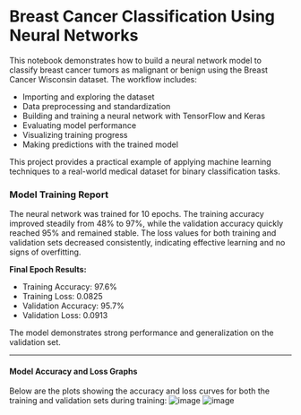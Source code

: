 # Breast Cancer Classification Using Neural Networks

This notebook demonstrates how to build a neural network model to classify breast cancer tumors as malignant or benign using the Breast Cancer Wisconsin dataset. The workflow includes:

- Importing and exploring the dataset
- Data preprocessing and standardization
- Building and training a neural network with TensorFlow and Keras
- Evaluating model performance
- Visualizing training progress
- Making predictions with the trained model

This project provides a practical example of applying machine learning techniques to a real-world medical dataset for binary classification tasks.

### Model Training Report

The neural network was trained for 10 epochs. The training accuracy improved steadily from 48% to 97%, while the validation accuracy quickly reached 95% and remained stable. The loss values for both training and validation sets decreased consistently, indicating effective learning and no signs of overfitting.

**Final Epoch Results:**
- Training Accuracy: 97.6%
- Training Loss: 0.0825
- Validation Accuracy: 95.7%
- Validation Loss: 0.0913

The model demonstrates strong performance and generalization on the validation set.

---

#### Model Accuracy and Loss Graphs

Below are the plots showing the accuracy and loss curves for both the training and validation sets during training:
![image](https://github.com/user-attachments/assets/49d65901-af46-4190-9d94-2dc517cabd35)
![image](https://github.com/user-attachments/assets/f2b98627-ae40-4907-816f-05f94cd194bd)


<!-- (Insert accuracy and loss graphs here) -->
